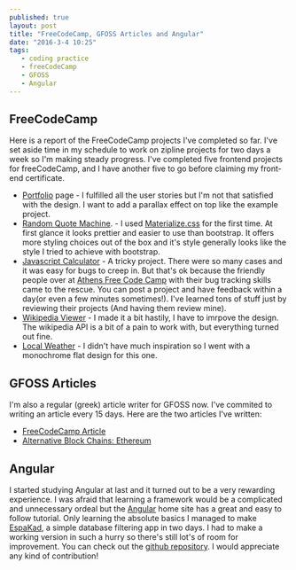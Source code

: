 ```yaml
---
published: true
layout: post
title: "FreeCodeCamp, GFOSS Articles and Angular"
date: "2016-3-4 10:25"
tags: 
   - coding practice
   - freeCodeCamp
   - GFOSS
   - Angular
---
```


 
## FreeCodeCamp  
Here is a report of the FreeCodeCamp projects I've completed so far. I've set aside time in my schedule to work on zipline projects for two days a week so I'm making steady progress.  I've completed five frontend projects for freeCodeCamp, and I have another five to go before claiming my front-end certificate. 

* [Portfolio](http://codepen.io/faysvas/pen/BjVdvN) page - I fulfilled all the user stories but I'm not that satisfied with the design. I want to add a parallax effect on top like the example project.
* [Random Quote Machine](http://codepen.io/faysvas/pen/obJGMp). - I used [Materialize.css](http://materializecss.com/) for the first time. At first glance it looks prettier and easier to use than bootstrap. It offers more styling choices out of the box and it's style generally looks like the style I tried to achieve with bootstrap.
* [Javascript Calculator](http://codepen.io/faysvas/pen/QyRoyB) - A tricky project. There were so many cases and it was easy for bugs to creep in. But that's ok because  the friendly people over at [Athens Free Code Camp](https://www.facebook.com/groups/free.code.camp.athens.greece) with their bug tracking skills came to the rescue. You can post a project and have feedback within a day(or even a few minutes sometimes!). I've learned tons of stuff just by reviewing their projects (And having them review mine).
* [Wikipedia Viewer](http://codepen.io/faysvas/pen/wGvybB) - I made it a bit hastily, I have to imrpove the design. The wikipedia API is a bit of a pain to work with, but everything turned out fine. 
* [Local Weather](http://codepen.io/faysvas/pen/VeJeYy) - I didn't have much inspiration so I went with a monochrome flat design for this one.   
## GFOSS Articles    
I'm also a regular (greek) article writer for GFOSS now. I've commited to writing an article every 15 days. Here are the two articles I've written: 

* [FreeCodeCamp Article](https://edu.ellak.gr/2016/02/04/dorean-mathimata-programmatismou-apo-to-freecodecamp/) 
* [Alternative Block Chains: Ethereum](https://opensource.ellak.gr/2016/02/23/alternative-block-chains-ethereum/) 

## Angular   
I started studying Angular at last and it turned out to be a very rewarding experience. I was afraid that learning a framework would be a complicated and unnecessary ordeal but the [Angular](https://angularjs.org/) home site has a great and easy to follow tutorial.   Only learning the absolute basics I managed to make [EspaKad](http://faysvas.github.io/espakad/), a simple database filtering app in two days. I had to make a working version in such a hurry so there's still lot's of room for improvement.  You  can check out the [github repository](https://github.com/faysvas/espakad). I would appreciate any kind of contribution!
